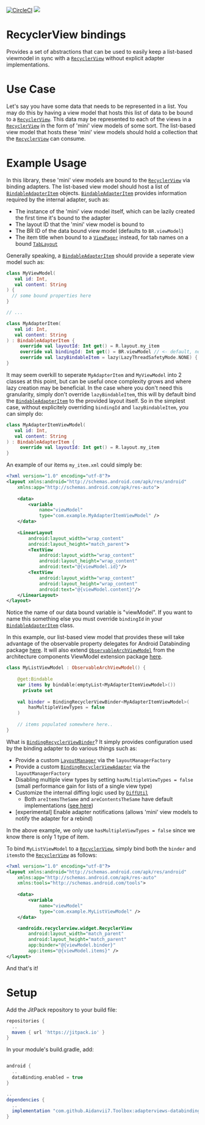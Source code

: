 [![CircleCI](https://circleci.com/gh/Aidanvii7/Toolbox.svg?style=svg)](https://circleci.com/gh/Aidanvii7/Toolbox)
[![](https://jitpack.io/v/Aidanvii7/Toolbox.svg)](https://jitpack.io/#Aidanvii7/Toolbox)

# RecyclerView bindings
Provides a set of abstractions that can be used to easily keep a list-based viewmodel in sync with a [`RecyclerView`](https://developer.android.com/reference/android/support/v7/widget/RecyclerView) without explicit adapter implementations.

# Use Case
Let's say you have some data that needs to be represented in a list. 
You may do this by having a view model that hosts this list of data to be bound to a [`RecyclerView`](https://developer.android.com/reference/android/support/v7/widget/RecyclerView).
This data may be represented to each of the views in a [`RecyclerView`](https://developer.android.com/reference/android/support/v7/widget/RecyclerView) in the form of 'mini' view models of some sort.
The list-based view model that hosts these 'mini' view models should hold a collection that the [`RecyclerView`](https://developer.android.com/reference/android/support/v7/widget/RecyclerView) can consume.

# Example Usage
In this library, these 'mini' view models are bound to the [`RecyclerView`](https://developer.android.com/reference/android/support/v7/widget/RecyclerView) via binding adapters.
The list-based view model should host a list of [`BindableAdapterItem`](adapterviews-databinding/src/main/java/com/aidanvii/toolbox/adapterviews/databinding/BindableAdapterItem.kt) objects.
[`BindableAdapterItem`](adapterviews-databinding/src/main/java/com/aidanvii/toolbox/adapterviews/databinding/BindableAdapterItem.kt) provides information required by the internal adapter, such as:
- The instance of the 'mini' view model itself, which can be lazily created the first time it's bound to the adapter
- The layout ID that the 'mini' view model is bound to
- The BR ID of the data bound view model (defaults to `BR.viewModel`)
- The item title when bound to a [`ViewPager`](https://developer.android.com/reference/android/support/v4/view/ViewPager) instead, for tab names on a bound [`TabLayout`](https://developer.android.com/reference/android/support/design/widget/TabLayout)

Generally speaking, a [`BindableAdapterItem`](adapterviews-databinding/src/main/java/com/aidanvii/toolbox/adapterviews/databinding/BindableAdapterItem.kt) should provide a seperate view model such as:

```kotlin
class MyViewModel(
   val id: Int,
   val content: String
) {
  // some bound properties here
}

// ...

class MyAdapterItem(
   val id: Int,
   val content: String
) : BindableAdapterItem {
     override val layoutId: Int get() = R.layout.my_item
     override val bindingId: Int get() = BR.viewModel // <- default, no need to override
     override val lazyBindableItem = lazy(LazyThreadSafetyMode.NONE) { MyViewModel(id, content) }
}
```

It may seem overkill to seperate `MyAdapterItem` and `MyViewModel` into 2 classes at this point, but can be useful once complexity grows and where lazy creation may be beneficial.
In the case where you don't need this granularity, simply don't override `lazyBindableItem`, this will by default bind the [`BindableAdapterItem`](adapterviews-databinding/src/main/java/com/aidanvii/toolbox/adapterviews/databinding/BindableAdapterItem.kt) to the provided layout itself.
So in the simplest case, without explicitely overriding `bindingId` and `lazyBindableItem`, you can simply do:

```kotlin
class MyAdapterItemViewModel(
   val id: Int,
   val content: String
) : BindableAdapterItem {
     override val layoutId: Int get() = R.layout.my_item
}
```

An example of our items `my_item.xml` could simply be:
```xml
<?xml version="1.0" encoding="utf-8"?>
<layout xmlns:android="http://schemas.android.com/apk/res/android"
    xmlns:app="http://schemas.android.com/apk/res-auto">
    
    <data>
        <variable
            name="viewModel"
            type="com.example.MyAdapterItemViewModel" />
    </data>
    
    <LinearLayout
        android:layout_width="wrap_content"
        android:layout_height="match_parent">
        <TextView
            android:layout_width="wrap_content"
            android:layout_height="wrap_content"
            android:text="@{viewModel.id}"/>
        <TextView
            android:layout_width="wrap_content"
            android:layout_height="wrap_content"
            android:text="@{viewModel.content}"/>
    </LinearLayout>
</layout>
```
Notice the name of our data bound variable is "viewModel". If you want to name this something else you must override `bindingId` in your [`BindableAdapterItem`](../adapterviews-databinding/src/main/java/com/aidanvii/toolbox/adapterviews/databinding/BindableAdapterItem.kt) class.

In this example, our list-based view model that provides these will take advantage of the observable property delegates for Android Databinding package [here](delegates-observable-databinding/README.md).
It will also extend [`ObservableArchViewModel`](databinding-arch-viewmodel/src/main/java/com/aidanvii/toolbox/databinding/ObservableArchViewModel.kt) from the architecture components ViewModel extension package [here](../databinding-arch-viewmodel/README.md).

```kotlin
class MyListViewModel : ObservableArchViewModel() {
    
    @get:Bindable
    var items by bindable(emptyList<MyAdapterItemViewModel>())
      private set
      
    val binder = BindingRecyclerViewBinder<MyAdapterItemViewModel>(
        hasMultipleViewTypes = false
    )
    
    // items populated somewhere here..
}
```

What is [`BindingRecyclerViewBinder`](adapterviews-databinding-recyclerview/src/main/java/com/aidanvii/toolbox/adapterviews/recyclerview/BindingRecyclerViewBinder.kt)?
It simply provides configuration used by the binding adapter to do various things such as:
- Provide a custom [`LayoutManager`](https://developer.android.com/reference/android/support/v7/widget/RecyclerView.LayoutManager) via the `layoutManagerFactory`
- Provide a custom [`BindingRecyclerViewAdapter`](adapterviews-databinding-recyclerview/src/main/java/com/aidanvii/toolbox/adapterviews/recyclerview/BindingRecyclerViewAdapter.kt) via the `layoutManagerFactory`
- Disabling multiple view types by setting `hasMultipleViewTypes = false` (small performance gain for lists of a single view type)
- Customize the internal diffing logic used by [`DiffUtil`](https://developer.android.com/reference/android/support/v7/util/DiffUtil)
  - Both `areItemsTheSame` and `areContentsTheSame` have default implementations ([see here](adapterviews-databinding/src/main/java/com/aidanvii/toolbox/adapterviews/databinding/Utils.kt))
- [experimental] Enable adapter notifications (allows 'mini' view models to notify the adapter for a rebind)

In the above example, we only use `hasMultipleViewTypes = false` since we know there is only 1 type of item.

To bind `MyListViewModel` to a [`RecyclerView`](https://developer.android.com/reference/android/support/v7/widget/RecyclerView), 
simply bind both the `binder` and `items`to the [`RecyclerView`](https://developer.android.com/reference/android/support/v7/widget/RecyclerView) as follows:

```xml
<?xml version="1.0" encoding="utf-8"?>
<layout xmlns:android="http://schemas.android.com/apk/res/android"
    xmlns:app="http://schemas.android.com/apk/res-auto"
    xmlns:tools="http://schemas.android.com/tools">
    
    <data>
        <variable
            name="viewModel"
            type="com.example.MyListViewModel" />
    </data>

    <androidx.recyclerview.widget.RecyclerView
        android:layout_width="match_parent"
        android:layout_height="match_parent"
        app:binder="@{viewModel.binder}"
        app:items="@{viewModel.items}" />
</layout>
```

And that's it!

# Setup
 Add the JitPack repository to your build file: 

```gradle
repositories {
  ..
  maven { url 'https://jitpack.io' }    
}
```

In your module's build.gradle, add:
```gradle

android {
  ..
  dataBinding.enabled = true
}

..
dependencies {
  ..
  implementation "com.github.Aidanvii7.Toolbox:adapterviews-databinding-recyclerview:$toolbox_version"
}

```
